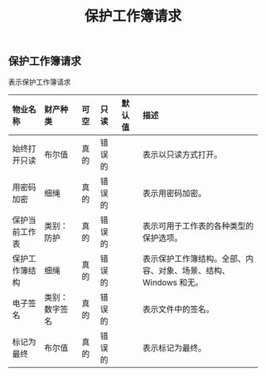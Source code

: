 ﻿---
title: 保护工作簿请求
second_title: Aspose.Cells Cloud Documen
type: docs
url: /zh/specification/model/protectworkbookrequest/
description: Aspose.Cells 云模型规范：ProtectWorkbookRequest。轻松处理 Excel 和其他电子表格文档，具有打开、生成、编辑、拆分、合并、比较和转换等功能
weight: 50
---
## **保护工作簿请求**

表示保护工作簿请求

|物业名称|财产种类|可空|只读|默认值|描述|
|:- |:- |:- |:- |:- |:- |
|始终打开只读|布尔值|真的|错误的||表示以只读方式打开。|
|用密码加密|细绳|真的|错误的||表示用密码加密。|
|保护当前工作表|类别：防护|真的|错误的||表示可用于工作表的各种类型的保护选项。|
|保护工作簿结构|细绳|真的|错误的||表示保护工作簿结构。全部、内容、对象、场景、结构、Windows 和无。|
|电子签名|类别：数字签名|真的|错误的||表示文件中的签名。|
|标记为最终|布尔值|真的|错误的||表示标记为最终。|

